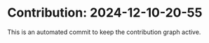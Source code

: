 # Contribution: 2024-12-10-20-55
This is an automated commit to keep the contribution graph active.
